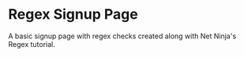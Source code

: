 # Regex Signup Page

A basic signup page with regex checks created along with Net Ninja's Regex tutorial.